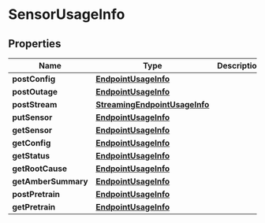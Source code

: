 # SensorUsageInfo

## Properties
Name | Type | Description | Notes
------------ | ------------- | ------------- | -------------
**postConfig** | [**EndpointUsageInfo**](EndpointUsageInfo.md) |  | 
**postOutage** | [**EndpointUsageInfo**](EndpointUsageInfo.md) |  | 
**postStream** | [**StreamingEndpointUsageInfo**](StreamingEndpointUsageInfo.md) |  | 
**putSensor** | [**EndpointUsageInfo**](EndpointUsageInfo.md) |  | 
**getSensor** | [**EndpointUsageInfo**](EndpointUsageInfo.md) |  | 
**getConfig** | [**EndpointUsageInfo**](EndpointUsageInfo.md) |  | 
**getStatus** | [**EndpointUsageInfo**](EndpointUsageInfo.md) |  | 
**getRootCause** | [**EndpointUsageInfo**](EndpointUsageInfo.md) |  | 
**getAmberSummary** | [**EndpointUsageInfo**](EndpointUsageInfo.md) |  | 
**postPretrain** | [**EndpointUsageInfo**](EndpointUsageInfo.md) |  | 
**getPretrain** | [**EndpointUsageInfo**](EndpointUsageInfo.md) |  | 
